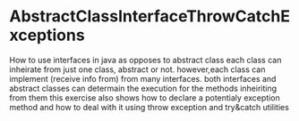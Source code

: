 # AbstractClassInterfaceThrowCatchExceptions
How to use interfaces in java as opposes to abstract class
each class can inheirate from just one class, abstract or not.
however,each class can implement (receive info from) from 
many interfaces.
both interfaces and abstract classes can determain the execution
for the methods inheiriting from them
this exercise also shows how to declare a potentialy exception
method and how to deal with it using throw exception and 
try&catch utilities
